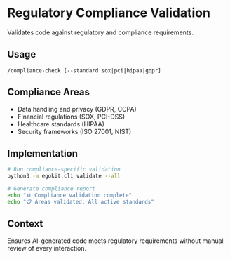 # Regulatory Compliance Validation

Validates code against regulatory and compliance requirements.

## Usage
`/compliance-check [--standard sox|pci|hipaa|gdpr]`

## Compliance Areas
- Data handling and privacy (GDPR, CCPA)
- Financial regulations (SOX, PCI-DSS)
- Healthcare standards (HIPAA)
- Security frameworks (ISO 27001, NIST)

## Implementation
```bash
# Run compliance-specific validation
python3 -m egokit.cli validate --all

# Generate compliance report
echo "📊 Compliance validation complete"
echo "📋 Areas validated: All active standards"
```

## Context
Ensures AI-generated code meets regulatory requirements without manual review of every interaction.